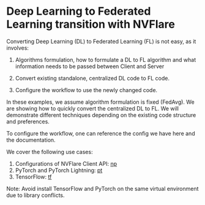 # Deep Learning to Federated Learning transition with NVFlare

Converting Deep Learning (DL) to Federated Learning (FL) is not easy, as it involves:

1. Algorithms formulation, how to formulate a DL to FL algorithm and what information needs to be passed between Client and Server

2. Convert existing standalone, centralized DL code to FL code.

3. Configure the workflow to use the newly changed code.

In these examples, we assume algorithm formulation is fixed (FedAvg).
We are showing how to quickly convert the centralized DL to FL.
We will demonstrate different techniques depending on the existing code structure and preferences.

To configure the workflow, one can reference the config we have here and the documentation.


We cover the following use cases:

  1. Configurations of NVFlare Client API: [np](./np/README.md)
  2. PyTorch and PyTorch Lightning: [pt](./pt/README.md)
  3. TensorFlow: [tf](./tf/README.md)


Note: Avoid install TensorFlow and PyTorch on the same virtual environment due to library conflicts.
